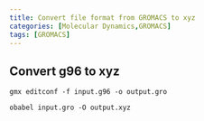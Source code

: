 ```yaml
---
title: Convert file format from GROMACS to xyz
categories: [Molecular Dynamics,GROMACS]
tags: [GROMACS]
---
```


## Convert g96 to xyz

```
gmx editconf -f input.g96 -o output.gro
```

```
obabel input.gro -O output.xyz 
```

